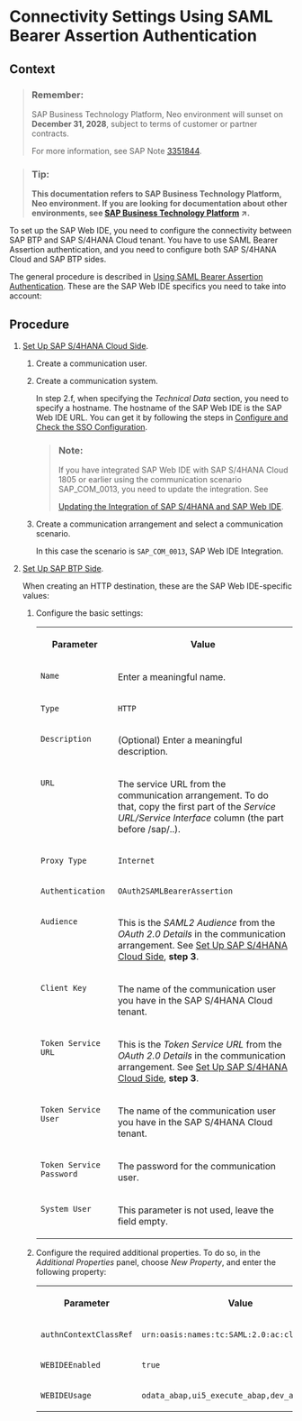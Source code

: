 <!-- loio1598e9d80ec241a282e4b02e1ff625c7 -->

# Connectivity Settings Using SAML Bearer Assertion Authentication



## Context

> ### Remember:  
> SAP Business Technology Platform, Neo environment will sunset on **December 31, 2028**, subject to terms of customer or partner contracts.
> 
> For more information, see SAP Note [3351844](https://me.sap.com/notes/3351844).

> ### Tip:  
> **This documentation refers to SAP Business Technology Platform, Neo environment. If you are looking for documentation about other environments, see [SAP Business Technology Platform](https://help.sap.com/viewer/65de2977205c403bbc107264b8eccf4b/Cloud/en-US/6a2c1ab5a31b4ed9a2ce17a5329e1dd8.html "SAP Business Technology Platform (SAP BTP) is an integrated offering comprised of four technology portfolios: database and data management, application development and integration, analytics, and intelligent technologies. The platform offers users the ability to turn data into business value, compose end-to-end business processes, and build and extend SAP applications quickly.") :arrow_upper_right:.**

To set up the SAP Web IDE, you need to configure the connectivity between SAP BTP and SAP S/4HANA Cloud tenant. You have to use SAML Bearer Assertion authentication, and you need to configure both SAP S/4HANA Cloud and SAP BTP sides.

The general procedure is described in [Using SAML Bearer Assertion Authentication](using-saml-bearer-assertion-authentication-a4f1d55.md#loioa4f1d55c57b446fc8d66a9f59009225f). These are the SAP Web IDE specifics you need to take into account:



## Procedure

1.  [Set Up SAP S/4HANA Cloud Side](using-saml-bearer-assertion-authentication-a4f1d55.md#loio3b5d869c98044f039b6d400def2c0f0d).

    1.  Create a communication user.

    2.  Create a communication system.

        In step 2.f, when specifying the *Technical Data* section, you need to specify a hostname. The hostname of the SAP Web IDE is the SAP Web IDE URL. You can get it by following the steps in [Configure and Check the SSO Configuration](configure-and-check-the-sso-configuration-f907bd4.md).

        > ### Note:  
        > If you have integrated SAP Web IDE with SAP S/4HANA Cloud 1805 or earlier using the communication scenario SAP\_COM\_0013, you need to update the integration. See
        > 
        > [Updating the Integration of SAP S/4HANA and SAP Web IDE](https://help.sap.com/viewer/825270ffffe74d9f988a0f0066ad59f0/CF/en-US/8e9f4cd296df4dfd88230081bebe12c5.html).

    3.  Create a communication arrangement and select a communication scenario.

        In this case the scenario is `SAP_COM_0013`, SAP Web IDE Integration.


2.  [Set Up SAP BTP Side](using-saml-bearer-assertion-authentication-a4f1d55.md#loio4da2a4450422409a9b4b237a9858d3ea).

    When creating an HTTP destination, these are the SAP Web IDE-specific values:

    1.  Configure the basic settings:


        <table>
        <tr>
        <th valign="top">

        Parameter
        
        </th>
        <th valign="top">

        Value
        
        </th>
        </tr>
        <tr>
        <td valign="top">
        
        `Name`
        
        </td>
        <td valign="top">
        
        Enter a meaningful name.
        
        </td>
        </tr>
        <tr>
        <td valign="top">
        
        `Type`
        
        </td>
        <td valign="top">
        
        `HTTP`
        
        </td>
        </tr>
        <tr>
        <td valign="top">
        
        `Description`
        
        </td>
        <td valign="top">
        
        \(Optional\) Enter a meaningful description.
        
        </td>
        </tr>
        <tr>
        <td valign="top">
        
        `URL`
        
        </td>
        <td valign="top">
        
        The service URL from the communication arrangement. To do that, copy the first part of the *Service URL/Service Interface* column \(the part before /sap/..\).
        
        </td>
        </tr>
        <tr>
        <td valign="top">
        
        `Proxy Type`
        
        </td>
        <td valign="top">
        
        `Internet`
        
        </td>
        </tr>
        <tr>
        <td valign="top">
        
        `Authentication`
        
        </td>
        <td valign="top">
        
        `OAuth2SAMLBearerAssertion`
        
        </td>
        </tr>
        <tr>
        <td valign="top">
        
        `Audience`
        
        </td>
        <td valign="top">
        
        This is the *SAML2 Audience* from the *OAuth 2.0 Details* in the communication arrangement. See [Set Up SAP S/4HANA Cloud Side](using-saml-bearer-assertion-authentication-a4f1d55.md#loio3b5d869c98044f039b6d400def2c0f0d), **step 3**.
        
        </td>
        </tr>
        <tr>
        <td valign="top">
        
        `Client Key`
        
        </td>
        <td valign="top">
        
        The name of the communication user you have in the SAP S/4HANA Cloud tenant.
        
        </td>
        </tr>
        <tr>
        <td valign="top">
        
        `Token Service URL`
        
        </td>
        <td valign="top">
        
        This is the *Token Service URL* from the *OAuth 2.0 Details* in the communication arrangement. See [Set Up SAP S/4HANA Cloud Side](using-saml-bearer-assertion-authentication-a4f1d55.md#loio3b5d869c98044f039b6d400def2c0f0d), **step 3**.
        
        </td>
        </tr>
        <tr>
        <td valign="top">
        
        `Token Service User`
        
        </td>
        <td valign="top">
        
        The name of the communication user you have in the SAP S/4HANA Cloud tenant.
        
        </td>
        </tr>
        <tr>
        <td valign="top">
        
        `Token Service Password`
        
        </td>
        <td valign="top">
        
        The password for the communication user.
        
        </td>
        </tr>
        <tr>
        <td valign="top">
        
        `System User`
        
        </td>
        <td valign="top">
        
        This parameter is not used, leave the field empty.
        
        </td>
        </tr>
        </table>
        
    2.  Configure the required additional properties. To do so, in the *Additional Properties* panel, choose *New Property*, and enter the following property:


        <table>
        <tr>
        <th valign="top">

        Parameter
        
        </th>
        <th valign="top">

        Value
        
        </th>
        </tr>
        <tr>
        <td valign="top">
        
        `authnContextClassRef`
        
        </td>
        <td valign="top">
        
        `urn:oasis:names:tc:SAML:2.0:ac:classes:X509` 
        
        </td>
        </tr>
        <tr>
        <td valign="top">
        
        `WEBIDEEnabled`
        
        </td>
        <td valign="top">
        
        `true` 
        
        </td>
        </tr>
        <tr>
        <td valign="top">
        
        `WEBIDEUsage`
        
        </td>
        <td valign="top">
        
        `odata_abap,ui5_execute_abap,dev_abap` 
        
        </td>
        </tr>
        </table>
        


